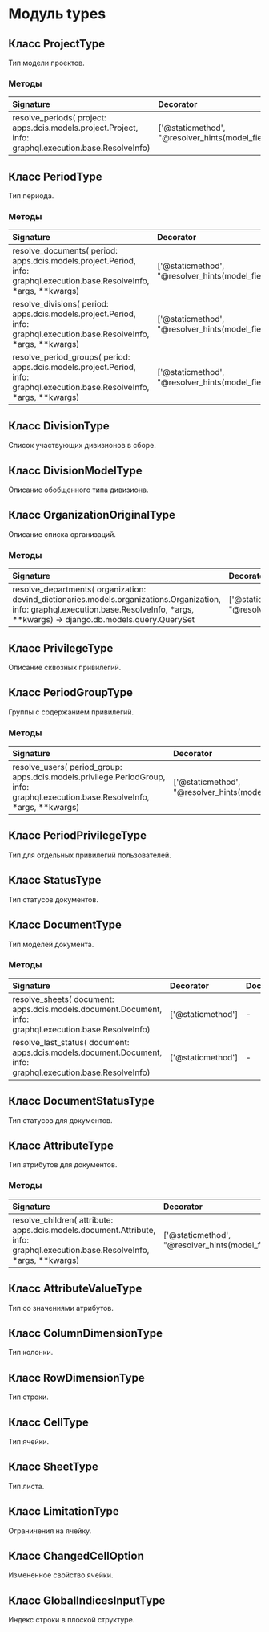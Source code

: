 # Модуль types



## Класс ProjectType

Тип модели проектов.

### Методы

| Signature                                                                                             | Decorator                                                      | Docstring |
| :---------------------------------------------------------------------------------------------------- | :------------------------------------------------------------- | :-------- |
| resolve_periods( project: apps.dcis.models.project.Project, info: graphql.execution.base.ResolveInfo) | ['@staticmethod', "@resolver_hints(model_field='period_set')"] | -         |

## Класс PeriodType

Тип периода.

### Методы

| Signature                                                                                                                  | Decorator                                                        | Docstring |
| :------------------------------------------------------------------------------------------------------------------------- | :--------------------------------------------------------------- | :-------- |
| resolve_documents( period: apps.dcis.models.project.Period, info: graphql.execution.base.ResolveInfo, *args, **kwargs)     | ['@staticmethod', "@resolver_hints(model_field='document_set')"] | -         |
| resolve_divisions( period: apps.dcis.models.project.Period, info: graphql.execution.base.ResolveInfo, *args, **kwargs)     | ['@staticmethod', "@resolver_hints(model_field='')"]             | -         |
| resolve_period_groups( period: apps.dcis.models.project.Period, info: graphql.execution.base.ResolveInfo, *args, **kwargs) | ['@staticmethod', "@resolver_hints(model_field='')"]             | -         |

## Класс DivisionType

Список участвующих дивизионов в сборе.

## Класс DivisionModelType

Описание обобщенного типа дивизиона.

## Класс OrganizationOriginalType

Описание списка организаций.

### Методы

| Signature                                                                                                                                                                               | Decorator                                            | Docstring |
| :-------------------------------------------------------------------------------------------------------------------------------------------------------------------------------------- | :--------------------------------------------------- | :-------- |
| resolve_departments( organization: devind_dictionaries.models.organizations.Organization, info: graphql.execution.base.ResolveInfo, *args, **kwargs) -> django.db.models.query.QuerySet | ['@staticmethod', "@resolver_hints(model_field='')"] | -         |

## Класс PrivilegeType

Описание сквозных привилегий.

## Класс PeriodGroupType

Группы с содержанием привилегий.

### Методы

| Signature                                                                                                                       | Decorator                                            | Docstring |
| :------------------------------------------------------------------------------------------------------------------------------ | :--------------------------------------------------- | :-------- |
| resolve_users( period_group: apps.dcis.models.privilege.PeriodGroup, info: graphql.execution.base.ResolveInfo, *args, **kwargs) | ['@staticmethod', "@resolver_hints(model_field='')"] | -         |

## Класс PeriodPrivilegeType

Тип для отдельных привилегий пользователей.

## Класс StatusType

Тип статусов документов.

## Класс DocumentType

Тип моделей документа.

### Методы

| Signature                                                                                                    | Decorator         | Docstring |
| :----------------------------------------------------------------------------------------------------------- | :---------------- | :-------- |
| resolve_sheets( document: apps.dcis.models.document.Document, info: graphql.execution.base.ResolveInfo)      | ['@staticmethod'] | -         |
| resolve_last_status( document: apps.dcis.models.document.Document, info: graphql.execution.base.ResolveInfo) | ['@staticmethod'] | -         |

## Класс DocumentStatusType

Тип статусов для документов.

## Класс AttributeType

Тип атрибутов для документов.

### Методы

| Signature                                                                                                                    | Decorator                                                         | Docstring |
| :--------------------------------------------------------------------------------------------------------------------------- | :---------------------------------------------------------------- | :-------- |
| resolve_children( attribute: apps.dcis.models.document.Attribute, info: graphql.execution.base.ResolveInfo, *args, **kwargs) | ['@staticmethod', "@resolver_hints(model_field='attribute_set')"] | -         |

## Класс AttributeValueType

Тип со значениями атрибутов.

## Класс ColumnDimensionType

Тип колонки.

## Класс RowDimensionType

Тип строки.

## Класс CellType

Тип ячейки.

## Класс SheetType

Тип листа.

## Класс LimitationType

Ограничения на ячейку.

## Класс ChangedCellOption

Измененное свойство ячейки.

## Класс GlobalIndicesInputType

Индекс строки в плоской структуре.